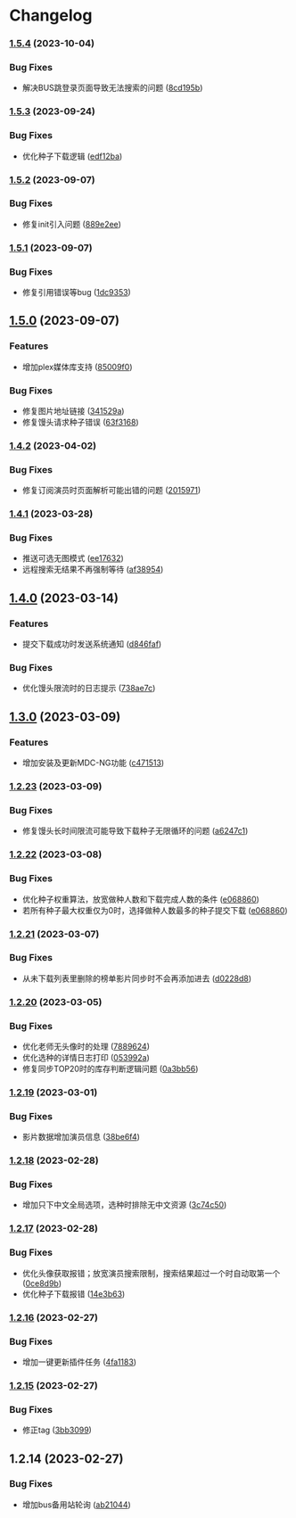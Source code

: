 # Changelog

### [1.5.4](https://github.com/chichann/jav_study/compare/v1.5.3...v1.5.4) (2023-10-04)


### Bug Fixes

* 解决BUS跳登录页面导致无法搜索的问题 ([8cd195b](https://github.com/chichann/jav_study/commit/8cd195b8c446b92a1d42c379ee2bab7f216b069b))

### [1.5.3](https://github.com/chichann/jav_study/compare/v1.5.2...v1.5.3) (2023-09-24)


### Bug Fixes

* 优化种子下载逻辑 ([edf12ba](https://github.com/chichann/jav_study/commit/edf12bae3799b352df4658a50a5f845a52500ee3))

### [1.5.2](https://github.com/chichann/jav_study/compare/v1.5.1...v1.5.2) (2023-09-07)


### Bug Fixes

* 修复init引入问题 ([889e2ee](https://github.com/chichann/jav_study/commit/889e2ee31d1b480e2d12f39073296c031e1d2b7f))

### [1.5.1](https://github.com/chichann/jav_study/compare/v1.5.0...v1.5.1) (2023-09-07)


### Bug Fixes

* 修复引用错误等bug ([1dc9353](https://github.com/chichann/jav_study/commit/1dc9353de269b1e141e063565f873a2d54a7e242))

## [1.5.0](https://github.com/chichann/jav_study/compare/v1.4.2...v1.5.0) (2023-09-07)


### Features

* 增加plex媒体库支持 ([85009f0](https://github.com/chichann/jav_study/commit/85009f068ddb772e2a3fd15790aefdf72c8c540f))


### Bug Fixes

* 修复图片地址链接 ([341529a](https://github.com/chichann/jav_study/commit/341529a137d1892bba61c595c9064f74a416b810))
* 修复馒头请求种子错误 ([63f3168](https://github.com/chichann/jav_study/commit/63f31689518976c68a37bf7262d5e828e5222562))

### [1.4.2](https://github.com/chichann/jav_study/compare/v1.4.1...v1.4.2) (2023-04-02)


### Bug Fixes

* 修复订阅演员时页面解析可能出错的问题 ([2015971](https://github.com/chichann/jav_study/commit/20159713befcd9216d2d165f8d8e1e1b0f286288))

### [1.4.1](https://github.com/chichann/jav_study/compare/v1.4.0...v1.4.1) (2023-03-28)


### Bug Fixes

* 推送可选无图模式 ([ee17632](https://github.com/chichann/jav_study/commit/ee17632c32a3ba874ef3b19c01971daf23a54005))
* 远程搜索无结果不再强制等待 ([af38954](https://github.com/chichann/jav_study/commit/af38954906f428f4a0dae30d4cbd981b1d2830e2))

## [1.4.0](https://github.com/chichann/jav_study/compare/v1.3.0...v1.4.0) (2023-03-14)


### Features

* 提交下载成功时发送系统通知 ([d846faf](https://github.com/chichann/jav_study/commit/d846faf75b8f3785dff01a4d797f901b1a1758a4))


### Bug Fixes

* 优化馒头限流时的日志提示 ([738ae7c](https://github.com/chichann/jav_study/commit/738ae7c2f14460363d2074558afb6c460b80367b))

## [1.3.0](https://github.com/chichann/jav_study/compare/v1.2.23...v1.3.0) (2023-03-09)


### Features

* 增加安装及更新MDC-NG功能 ([c471513](https://github.com/chichann/jav_study/commit/c471513b3bf66924798e0241acb7bd802cda3551))

### [1.2.23](https://github.com/chichann/jav_study/compare/v1.2.22...v1.2.23) (2023-03-09)


### Bug Fixes

* 修复馒头长时间限流可能导致下载种子无限循环的问题 ([a6247c1](https://github.com/chichann/jav_study/commit/a6247c1125bb5b940915216292746e17057110dd))

### [1.2.22](https://github.com/chichann/jav_study/compare/v1.2.21...v1.2.22) (2023-03-08)


### Bug Fixes

* 优化种子权重算法，放宽做种人数和下载完成人数的条件 ([e068860](https://github.com/chichann/jav_study/commit/e0688606d37544d8a422f14d74be52c7e287e5b7))
* 若所有种子最大权重仅为0时，选择做种人数最多的种子提交下载 ([e068860](https://github.com/chichann/jav_study/commit/e0688606d37544d8a422f14d74be52c7e287e5b7))

### [1.2.21](https://github.com/chichann/jav_study/compare/v1.2.20...v1.2.21) (2023-03-07)


### Bug Fixes

* 从未下载列表里删除的榜单影片同步时不会再添加进去 ([d0228d8](https://github.com/chichann/jav_study/commit/d0228d86163b2551412de18b35cb0e39728a96e6))

### [1.2.20](https://github.com/chichann/jav_study/compare/v1.2.19...v1.2.20) (2023-03-05)


### Bug Fixes

* 优化老师无头像时的处理 ([7889624](https://github.com/chichann/jav_study/commit/78896242b2e9c01395d5f9f709fc97068697dc08))
* 优化选种的详情日志打印 ([053992a](https://github.com/chichann/jav_study/commit/053992aee5e27b8d6f47194a93366509614ac986))
* 修复同步TOP20时的库存判断逻辑问题 ([0a3bb56](https://github.com/chichann/jav_study/commit/0a3bb5674efa2e6afac3a8fded75fa5f7561a431))

### [1.2.19](https://github.com/chichann/jav_study/compare/v1.2.18...v1.2.19) (2023-03-01)


### Bug Fixes

* 影片数据增加演员信息 ([38be6f4](https://github.com/chichann/jav_study/commit/38be6f47e86e062601cda0ebd9d5bf8ec030fd1b))

### [1.2.18](https://github.com/chichann/jav_study/compare/v1.2.17...v1.2.18) (2023-02-28)


### Bug Fixes

* 增加只下中文全局选项，选种时排除无中文资源 ([3c74c50](https://github.com/chichann/jav_study/commit/3c74c507022a057fbaecedcf92114f215bdf8a2d))

### [1.2.17](https://github.com/chichann/jav_study/compare/v1.2.16...v1.2.17) (2023-02-28)


### Bug Fixes

* 优化头像获取报错；放宽演员搜索限制，搜索结果超过一个时自动取第一个 ([0ce8d9b](https://github.com/chichann/jav_study/commit/0ce8d9b156cd9906b4ada03e59edf27466ee8b0d))
* 优化种子下载报错 ([14e3b63](https://github.com/chichann/jav_study/commit/14e3b635b1a4c96e64d9e6a9a0745e44fdd10bc3))

### [1.2.16](https://github.com/chichann/jav_study/compare/v1.2.15...v1.2.16) (2023-02-27)


### Bug Fixes

* 增加一键更新插件任务 ([4fa1183](https://github.com/chichann/jav_study/commit/4fa118368c7bfe9fe571450adfdbc08ea5222fca))

### [1.2.15](https://github.com/chichann/jav_study/compare/v1.2.14...v1.2.15) (2023-02-27)


### Bug Fixes

* 修正tag ([3bb3099](https://github.com/chichann/jav_study/commit/3bb309973352855effe884ba91b6d76694070417))

## 1.2.14 (2023-02-27)


### Bug Fixes

* 增加bus备用站轮询 ([ab21044](https://github.com/chichann/jav_study/commit/ab2104454e97ef5b685ee9dbcb930d82eecbf78d))
